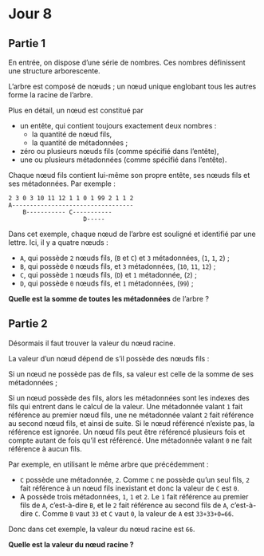 # Jour 8

## Partie 1

En entrée, on dispose d’une série de nombres.
Ces nombres définissent une structure arborescente.

L’arbre est composé de nœuds ; un nœud unique englobant tous les autres forme la racine de l’arbre.

Plus en détail, un nœud est constitué par

 - un entête, qui contient toujours exactement deux nombres :
   - la quantité de nœud fils,
   - la quantité de métadonnées ;
 - zéro ou plusieurs nœuds fils (comme spécifié dans l’entête),
 - une ou plusieurs métadonnées (comme spécifié dans l’entête).

Chaque nœud fils contient lui-même son propre entête, ses nœuds fils et ses métadonnées.
Par exemple :

```
2 3 0 3 10 11 12 1 1 0 1 99 2 1 1 2
A----------------------------------
    B----------- C-----------
                     D-----
```

Dans cet exemple, chaque nœud de l’arbre est souligné et identifié par une lettre.
Ici, il y a quatre nœuds :

 - `A`, qui possède `2` nœuds fils, (`B` et `C`) et `3` métadonnées, (`1`, `1`, `2`) ;
 - `B`, qui possède `0` nœuds fils, et `3` métadonnées, (`10`, `11`, `12`) ;
 - `C`, qui possède `1` nœuds fils, (`D`) et `1` métadonnée, (`2`) ;
 - `D`, qui possède `0` nœuds fils, et `1` métadonnées, (`99`) ;
 
__Quelle est la somme de toutes les métadonnées__ de l’arbre ?

## Partie 2

Désormais il faut trouver la valeur du nœud racine.

La valeur d’un nœud dépend de s’il possède des nœuds fils :

Si un nœud ne possède pas de fils, sa valeur est celle de la somme de ses métadonnées ;

Si un nœud possède des fils, alors les métadonnées sont les indexes des fils qui entrent dans le calcul de la valeur.
Une métadonnée valant `1` fait référence au premier nœud fils, une ne métadonnée valant `2` fait référence au second nœud fils, et ainsi de suite.
Si le nœud référencé n’existe pas, la référence est ignorée.
Un nœud fils peut être référencé plusieurs fois et compte autant de fois qu’il est référencé.
Une métadonnée valant `0` ne fait référence à aucun fils.

Par exemple, en utilisant le même arbre que précédemment :

 - `C` possède une métadonnée, `2`.
 Comme `C` ne possède qu’un seul fils, `2` fait référence à un nœud fils inexistant et donc la valeur de `C` est `0`.
 - A possède trois métadonnées, `1`, `1` et `2`.
 Le `1` fait référence au premier fils de `A`, c’est-à-dire `B`, et le `2` fait référence au second fils de `A`, c’est-à-dire `C`.
 Comme `B` vaut `33` et `C` vaut `0`, la valeur de `A` est `33+33+0=66`.
 
Donc dans cet exemple, la valeur du nœud racine est `66`.

__Quelle est la valeur du nœud racine ?__